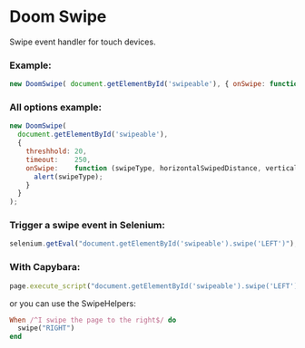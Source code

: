 # Doom Swipe

Swipe event handler for touch devices.

### Example:

```javascript
new DoomSwipe( document.getElementById('swipeable'), { onSwipe: function (swipeType) { alert(swipeType); } } );
```

### All options example:

```javascript
new DoomSwipe(
  document.getElementById('swipeable'),
  {
    threshhold: 20,
    timeout:    250,
    onSwipe:    function (swipeType, horizontalSwipedDistance, verticalSwipedDistance) {
      alert(swipeType);
    }
  }
);
```


### Trigger a swipe event in Selenium:

```javascript
selenium.getEval("document.getElementById('swipeable').swipe('LEFT')");
```

### With Capybara:

```ruby
page.execute_script("document.getElementById('swipeable').swipe('LEFT')")
```

or you can use the SwipeHelpers:

```ruby
When /^I swipe the page to the right$/ do
  swipe("RIGHT")
end
```
